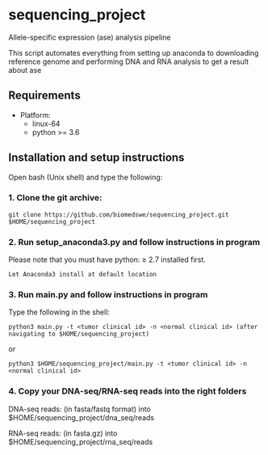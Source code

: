 # sequencing_project
Allele-specific expression (ase) analysis pipeline

This script automates everything from setting up anaconda to downloading reference genome and performing DNA and RNA analysis to get a result about ase

## Requirements
- Platform: 
    - linux-64
    - python >= 3.6
    
    
## Installation and setup instructions
Open bash (Unix shell) and type the following:

### 1. Clone the git archive:


```
git clone https://github.com/biomedswe/sequencing_project.git $HOME/sequencing_project
```

### 2. Run setup_anaconda3.py and follow instructions in program
Please note that you must have python: ≥ 2.7 installed first.
```
Let Anaconda3 install at default location
```

### 3. Run main.py and follow instructions in program
Type the following in the shell:
```
python3 main.py -t <tumor clinical id> -n <normal clinical id> (after navigating to $HOME/sequencing_project)
```
or
```
python3 $HOME/sequencing_project/main.py -t <tumor clinical id> -n <normal clinical id>
```

### 4. Copy your DNA-seq/RNA-seq reads into the right folders

DNA-seq reads: (in fasta/fastq format) into $HOME/sequencing_project/dna_seq/reads 

RNA-seq reads: (in fasta.gz) into $HOME/sequencing_project/rna_seq/reads
    
 
